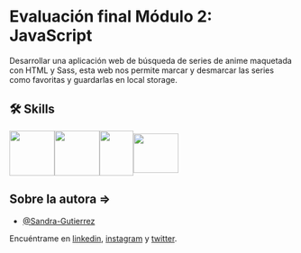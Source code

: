 
# Evaluación final Módulo 2: JavaScript

Desarrollar una aplicación web de búsqueda de series de anime maquetada con HTML y Sass, esta web nos permite marcar y desmarcar las series como favoritas y guardarlas en local storage.

## 🛠 Skills

<img align="center" width="80" height="80" src="https://i.imgur.com/MC0RQSX.png"><img align="center" width="80" height="80" src="https://i.imgur.com/DUSAfBX.png"><img align="center" width="60" height="80" src="https://i.imgur.com/j9ffw61.png"><img align="center" width="80" height="70" src="https://i.imgur.com/kWq3QjI.png">

## Sobre la autora =>

- [@Sandra-Gutierrez](https://www.github.com/Sandra-Gutierrez)

Encuéntrame en [linkedin](https://www.linkedin.com/in/sandragutiérrez), [instagram](https://www.instagram.com/salamansandra/) y [twitter](https://twitter.com/SandSan12).